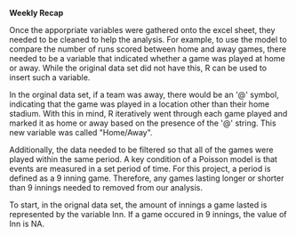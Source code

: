 **Weekly Recap**

Once the apporpriate variables were gathered onto the excel sheet, they needed to be cleaned to help the analysis.  For example, to use the model to compare the number of runs 
scored between home and away games, there needed to be a variable that indicated whether a game was played at home or away.  While the original data set did not have this, R can be
used to insert such a variable.

In the orginal data set, if a team was away, there would be an '@' symbol, indicating that the game was played in a location other than their home stadium.  With this in mind, R 
iteratively went through each game played and marked it as home or away based on the presence of the '@' string.  This new variable was called "Home/Away".

Additionally, the data needed to be filtered so that all of the games were played within the same period.  A key condition of a Poisson model is that events are measured in a set
period of time.  For this project, a period is defined as a 9 inning game.  Therefore, any games lasting longer or shorter than 9 innings needed to removed from our analysis.

To start, in the orignal data set, the amount of innings a game lasted is represented by the variable Inn.  If a game occured in 9 innings, the value of Inn is NA. 
